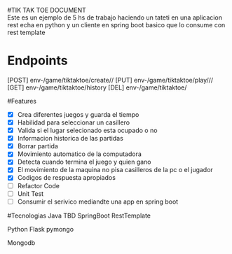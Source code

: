 #TIK TAK TOE DOCUMENT <br>
Este es un ejemplo de 5 hs de trabajo haciendo un tateti en una aplicacion rest echa en python y 
un cliente en spring boot basico que lo consume con rest template
# Endpoints
[POST] env-/game/tiktaktoe/create/<GameId>/<Player>
[PUT]  env-/game/tiktaktoe/play/<GameId>/<row>/<col>
[GET]  env-/game/tiktaktoe/history
[DEL]  env-/game/tiktaktoe/<GameId>

#Features
- [x] Crea diferentes juegos y guarda el tiempo
- [x] Habilidad para seleccionar un casillero
- [x] Valida si el lugar selecionado esta ocupado o no
- [x] Informacion historica de las partidas
- [x] Borrar partida
- [x] Movimiento automatico de la computadora
- [x] Detecta cuando termina el juego y quien gano
- [x] El movimiento de la maquina no pisa casilleros de la pc o el jugador
- [x] Codigos de respuesta apropiados
- [ ] Refactor Code
- [ ] Unit Test
- [ ] Consumir el serivico mediandte una app en spring boot
 
#Tecnologias
Java TBD
	SpringBoot
	RestTemplate
	
Python
	Flask
	pymongo
	
Mongodb	
